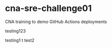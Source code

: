 # cna-sre-challenge01
CNA training to demo GitHub Actions deployments

testing123

testing1
t
test2
